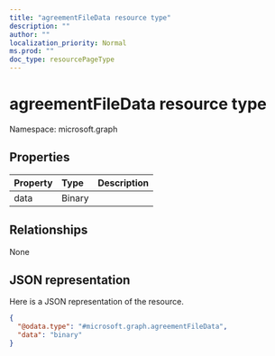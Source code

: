 ```yaml
---
title: "agreementFileData resource type"
description: ""
author: ""
localization_priority: Normal
ms.prod: ""
doc_type: resourcePageType
---
```


# agreementFileData resource type


Namespace: microsoft.graph



## Properties
|Property|Type|Description|
|:---|:---|:---|
|data|Binary||

## Relationships
None

## JSON representation
Here is a JSON representation of the resource.
<!-- {
  "blockType": "resource",
  "@odata.type": "microsoft.graph.agreementFileData"
}
-->
``` json
{
  "@odata.type": "#microsoft.graph.agreementFileData",
  "data": "binary"
}
```

